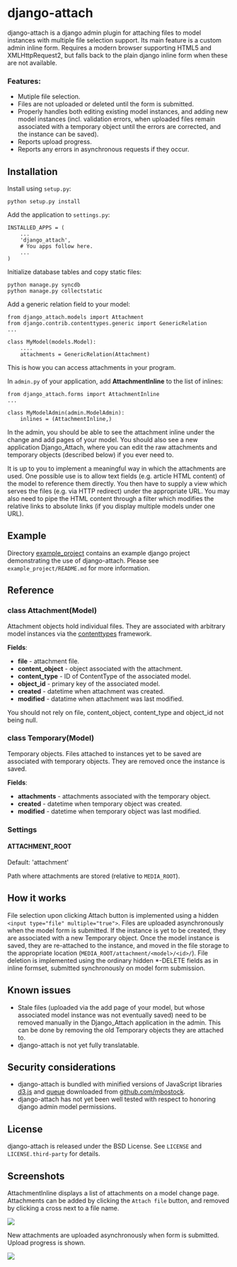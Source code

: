 django-attach
=============

django-attach is a django admin plugin for attaching files to model instances
with multiple file selection support. Its main feature is a custom admin inline
form. Requires a modern browser supporting HTML5 and XMLHttpRequest2,
but falls back to the plain django inline form when these are not available.

### Features:

* Mutiple file selection.
* Files are not uploaded or deleted until the form is submitted.
* Properly handles both editing existing model instances, and adding new
  model instances (incl. validation errors, when uploaded files remain
  associated with a temporary object until the errors are corrected,
  and the instance can be saved).
* Reports upload progress.
* Reports any errors in asynchronous requests if they occur.

Installation
------------

Install using `setup.py`:

    python setup.py install

Add the application to `settings.py`:

    INSTALLED_APPS = (
        ...
        'django_attach',
        # You apps follow here.
        ...
    )

Initialize database tables and copy static files:

    python manage.py syncdb
    python manage.py collectstatic

Add a generic relation field to your model:

    from django_attach.models import Attachment
    from django.contrib.contenttypes.generic import GenericRelation
    ...

    class MyModel(models.Model):
        ....
        attachments = GenericRelation(Attachment)

This is how you can access attachments in your program.

In `admin.py` of your application, add **AttachmentInline** to the list of
inlines:

    from django_attach.forms import AttachmentInline
    ...

    class MyModelAdmin(admin.ModelAdmin):
        inlines = (AttachmentInline,)

In the admin, you should be able to see the attachment inline under the
change and add pages of your model. You should also see a new application
Django_Attach, where you can edit the raw attachments and temporary objects
(described below) if you ever need to.

It is up to you to implement a meaningful way in which the attachments are
used. One possible use is to allow text fields (e.g. article HTML content)
of the model to reference them directly. You then have to supply a view
which serves the files (e.g. via HTTP redirect) under the appropriate URL.
You may also need to pipe the HTML content through a filter which modifies
the relative links to absolute links (if you display multiple models
under one URL).

Example
-------

Directory [example_project](example_project) contains an example
django project demonstrating the use of django-attach.
Please see `example_project/README.md` for more information.

Reference
---------

### class Attachment(Model)

Attachment objects hold individual files. They are associated with arbitrary
model instances via the
[contenttypes](https://docs.djangoproject.com/en/dev/ref/contrib/contenttypes/)
framework.

**Fields**:

- **file** - attachment file.
- **content_object** - object associated with the attachment.
- **content_type** - ID of ContentType of the associated model.
- **object_id** - primary key of the associated model.
- **created** - datetime when attachment was created.
- **modified** - datatime when attachment was last modified.

You should not rely on file, content\_object, content\_type and object\_id
not being null.

### class Temporary(Model)

Temporary objects. Files attached to instances yet to be saved are associated
with temporary objects. They are removed once the instance is saved.

**Fields**:

- **attachments** - attachments associated with the temporary object.
- **created** - datetime when temporary object was created.
- **modified** - datetime when temporary object was last modified.

### Settings

#### ATTACHMENT_ROOT

Default: 'attachment'

Path where attachments are stored (relative to `MEDIA_ROOT`).

How it works
------------

File selection upon clicking Attach button is implemented using a hidden
`<input type="file" multiple="true">`. Files are uploaded asynchronously
when the model form is submitted. If the instance is yet to be created,
they are associated with a new Temporary object. Once the model instance
is saved, they are re-attached to the instance, and moved in the file storage
to the appropriate location (`MEDIA_ROOT/attachment/<model>/<id>/`).
File deletion is implemented using the ordinary hidden *-DELETE fields
as in inline formset, submitted synchronously on model form submission.

Known issues
------------

* Stale files (uploaded via the add page of your model, but whose associated
model instance was not eventually saved) need to be removed manually in the
Django_Attach application in the admin. This can be done by removing the old
Temporary objects they are attached to.
* django-attach is not yet fully translatable.

Security considerations
-----------------------

* django-attach is bundled with minified versions of JavaScript libraries
  [d3.js](http://d3js.org/) and [queue](https://github.com/mbostock/queue)
  downloaded from [github.com/mbostock](https://github.com/mbostock).
* django-attach has not yet been well tested with respect to honoring
  django admin model permissions.

License
-------

django-attach is released under the BSD License.
See `LICENSE` and `LICENSE.third-party` for details.

Screenshots
-----------

AttachmentInline displays a list of attachments on a model change page.
Attachments can be added by clicking the `Attach file` button, and removed
by clicking a cross next to a file name.

[![](https://github.com/peterkuma/django-attach/raw/master/screenshots/1-small.png)](https://github.com/peterkuma/django-attach/raw/master/screenshots/1.png)

New attachments are uploaded asynchronously when form is submitted. Upload
progress is shown.

[![](https://github.com/peterkuma/django-attach/raw/master/screenshots/2-small.png)](https://github.com/peterkuma/django-attach/raw/master/screenshots/2.png)
